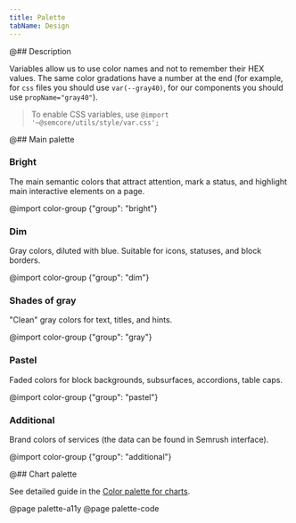 ```yaml
---
title: Palette
tabName: Design
---
```


@## Description

Variables allow us to use color names and not to remember their HEX values. The same color gradations have a number
at the end (for example, for `css` files you should use `var(--gray40)`, for our components you should use
`propName="gray40"`).

> To enable CSS variables, use `@import '~@semcore/utils/style/var.css';`

@## Main palette

### Bright

The main semantic colors that attract attention, mark a status, and highlight main interactive elements on a page.

@import color-group {"group": "bright"}

### Dim

Gray colors, diluted with blue. Suitable for icons, statuses, and block borders.

@import color-group {"group": "dim"}

### Shades of gray

"Clean" gray colors for text, titles, and hints.

@import color-group {"group": "gray"}

### Pastel

Faded colors for block backgrounds, subsurfaces, accordions, table caps.

@import color-group {"group": "pastel"}

### Additional

Brand colors of services (the data can be found in Semrush interface).

@import color-group {"group": "additional"}

@## Chart palette

See detailed guide in the [Color palette for charts](/data-display/color-palette/).

@page palette-a11y
@page palette-code
